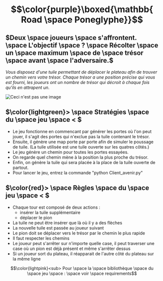 # $$\color{purple}\boxed{\mathbb{ Road \space Poneglyphe}}$$

## $Deux \space joueurs \space s'affrontent. \space L'objectif \space ? \space Récolter \space un \space maximum \space de \space trésor \space avant \space l'adversaire.$

*Vous disposez d'une tuile permettant de déplacer le plateau afin de trouver un chemin vers votre trésor. Chaque trésor a une position précise qui vous est fourni, les joueurs ont un nombre de trésor qui décroit à chaque fois qu'ils en attrapent un.*

![Ceci n'est pas une image](https://encrypted-tbn0.gstatic.com/images?q=tbn:ANd9GcRGvUFCQY9O_fNOpbU6gTsWrVxku_ztTQmJpA&usqp=CAU)

## $\color{lightgreen}> \space Stratégies \space du \space jeu \space < $

- Le jeu fonctionne en commencant par générer les portes où l'on peut jouer, il s'agit des portes qui n'exclue pas la tuile contenant le trésor.
- Ensuite, il génère une map porte par porte afin de simuler le poussage de tuile. (La tuile utilisée est une tuile ouverte sur les quatres côtés.)
- Le jeu génère un chemin pour toutes les portes essayées.
- On regarde quel chemin mène à la position la plus proche du trésor.
- Enfin, on génère la tuile qui sera placée à la place de la tuile ouverte de partout. 
- Pour lancer le jeu, entrez la commande "python Client_avenir.py"

## $\color{red}> \space Règles \space du \space jeu \space < $

- Chaque tour est composé de deux actions : 
  - insérer la tuile supplémentaire
  - déplacer le pion
- La tuile ne peut être insérer que là où il y a des flèches
- La nouvelle tuile est passée au joueur suivant
- Le pion doit se déplacer vers le trésor par le chemin le plus rapide
- Il faut respecter les chemins 
- Le joueur peut s'arrêter sur n'importe quelle case, il peut traverser une case où un pion est déjà présent et même s'arrêter dessus
- Si un joueur sort du plateau, il réapparait de l'autre côté du plateau sur la même ligne
                           
$$\color{lightpink}<sub> Pour \space la \space bibliothèque \space du \space jeu \space : \space voir \space requirements$$

